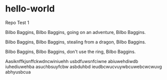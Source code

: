 # hello-world
Repo Test 1

Bilbo Baggins, Bilbo Baggins, going on an adventure, Bilbo Baggins.

Bilbo Baggins, Bilbo Baggins, stealing from a dragon, Bilbo Baggins.

Bilbo Baggins, Bilbo Baggins, don't use the ring, Bilbo Baggins.

Aasiknffkjsnffckwdncwiniuehh usbdfuwsnfciwne abiuwehdiwdb iuhediuwehba
asuchbsuyfcbw asbduhbd
ieudbcwucvuywbcuwebcwcwuvg
abhyusbcua
